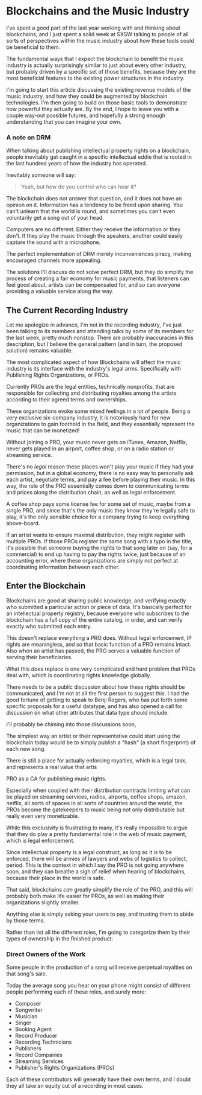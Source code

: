 # Blockchains and the Music Industry

I've spent a good part of the last year working with and thinking about blockchains, and I just spent a solid week at SXSW talking to people of all sorts of perspectives within the music industry about how these tools could be beneficial to them.

The fundamental ways that I expect the blockchain to benefit the music industry is actually surprisingly similar to just about every other industry, but probably driven by a specific set of those benefits, because they are the most beneficial features to the existing power structures in the industry.

I'm going to start this article discussing the existing revenue models of the music industry, and how they could be augmented by blockchain technologies. I'm then going to build on those basic tools to demonstrate how powerful they actually are. By the end, I hope to leave you with a couple way-out possible futures, and hopefully a strong enough understanding that you can imagine your own.

### A note on DRM

When talking about publishing intellectual property rights on a blockchain, people inevitably get caught in a specific intellectual eddie that is rooted in the last hundred years of how the industry has operated.

Inevitably someone will say:

> Yeah, but how do you control who can hear it?

The blockchain does not answer that question, and it does not have an opinion on it. Information has a tendency to be freed upon sharing. You can't unlearn that the world is round, and sometimes you can't even voluntarily get a song out of your head.

Computers are no different. Either they receive the information or they don't. If they play the music through the speakers, another could easily capture the sound with a microphone.

The perfect implementation of DRM merely inconveniences piracy, making encouraged channels more appealing.

The solutions I'll discuss do not solve perfect DRM, but they do simplify the process of creating a fair economy for music payments, that listeners can feel good about, artists can be compensated for, and so can everyone providing a valuable service along the way.

## The Current Recording Industry

Let me apologize in advance, I'm not in the recording industry, I've just been talking to its members and attending talks by some of its members for the last week, pretty much nonstop. There are probably inaccuracies in this description, but I believe the general pattern (and in turn, the proposed solution) remains valuable.

The most complicated aspect of how Blockchains will affect the music industry is its interface with the industry's legal arms. Specifically with Publishing Rights Organizations, or PROs.

Currently PROs are the legal entities, technically nonprofits, that are responsible for collecting and distributing royalties among the artists according to their agreed terms and ownerships.

These organizations evoke some mixed feelings in a lot of people. Being a very exclusive six-company industry, it is notoriously hard for new organizations to gain foothold in the field, and they essentially represent the music that can be monetized!

Without joining a PRO, your music never gets on iTunes, Amazon, Netflix, never gets played in an airport, coffee shop, or on a radio station or streaming service.

There's no *legal* reason these places won't play your music if they had your permission, but in a global economy, there is no easy way to personally ask each artist, negotiate terms, and pay a fee before playing their music. In this way, the role of the PRO essentially comes down to communicating terms and prices along the distribution chain, as well as legal enforcement.

A coffee shop pays some license fee for some set of music, maybe from a single PRO, and since that's the only music they *know* they're legally safe to play, it's the only sensible choice for a company trying to keep everything above-board.

If an artist wants to ensure maximal distribution, they might register with multiple PROs. If those PROs register the same song with a typo in the title, it's possible that someone buying the rights to that song later on (say, for a commercial) to end up having to pay the rights twice, just because of an accounting error, where these organizations are simply not perfect at coordinating information between each other.

## Enter the Blockchain

Blockchains are good at sharing public knowledge, and verifying exactly who submitted a particular action or piece of data. It's basically perfect for an intellectual property registry, because everyone who subscribes to the blockchain has a full copy of the entire catalog, in order, and can verify exactly who submitted each entry.

This doesn't replace everything a PRO does. Without legal enforcement, IP rights are meaningless, and so that basic function of a PRO remains intact. Also when an artist has passed, the PRO serves a valuable function of serving their beneficiaries.

What this *does* replace is one very complicated and hard problem that PROs deal with, which is coordinating rights knowledge globally.

There needs to be a public discussion about how these rights should be communicated, and I'm not at all the first person to suggest this. I had the good fortune of getting to speak to Benji Rogers, who has put forth some specific proposals for a useful datatype, and has also opened a call for discussion on what other attributes that data type should include.

I'll probably be chiming into those discussions soon,


The simplest way an artist or their representative could start using the blockchain today would be to simply publish a "hash" (a short fingerprint) of each new song.

There is still a place for actually enforcing royalties, which is a legal task, and represents a real value that artis

PRO as a CA for publishing music rights.



Especially when coupled with their distribution contracts limiting what can be played on streaming services, radios, airports, coffee shops, amazon, netflix, all sorts of spaces in all sorts of countries around the world, the PROs become the gatekeepers to music being not only distributable but really even very monetizable.

While this exclusivity is frustrating to many, it's really impossible to argue that they do play a pretty fundamental role in the web of music payment, which is legal enforcement.

Since intellectual property is a legal construct, as long as it is to be enforced, there will be armies of lawyers and webs of logistics to collect, period. This is the context in which I say the PRO is not going anywhere soon, and they can breathe a sigh of relief when hearing of blockchains, because their place in the world is safe.

That said, blockchains *can* greatly simplify the role of the PRO, and this will probably both make life easier for PROs, as well as making their organizations slightly smaller.



Anything else is simply asking your users to pay, and trusting them to abide by those terms.







Rather than list all the different roles, I'm going to categorize them by their types of ownership in the finished product:

### Direct Owners of the Work

Some people in the production of a song will receive perpetual royalties on that song's sale.


Today the average song you hear on your phone might consist of different people performing each of these roles, and surely more:

 - Composer
 - Songwriter
 - Musician
 - Singer
 - Booking Agent
 - Record Producer
 - Recording Technicians
 - Publishers
 - Record Companies
 - Streaming Services
 - Publisher's Rights Organizations (PROs)



Each of these contributors will generally have their own terms, and I doubt they all take an equity cut of a recording in most cases.



























